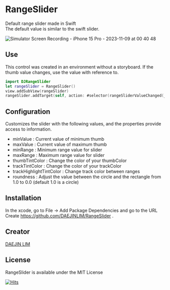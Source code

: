 # RangeSlider
Default range slider made in Swift  
The default value is similar to the swift slider.

![Simulator Screen Recording - iPhone 15 Pro - 2023-11-09 at 00 40 48](https://github.com/DAEJINLIM/RangeSlider/assets/115560272/c0c15ba2-12ad-470c-81c1-3dada5b5176b)

## Use

This control was created in an environment without a storyboard.
If the thumb value changes, use the value with reference to.
```swift
import DJRangeSlider
let rangeSlider = RangeSlider()
view.addSubView(rangeSlider)
rangeSlider.addTarget(self, action: #selector(rangeSliderValueChanged(_:)), for: .valueChanged)
```

## Configuration

Customizes the slider with the following values, and the properties provide access to information.
- minValue : Current value of minimum thumb
- maxValue : Current value of maximum thumb
- minRange : Minimum range value for slider
- maxRange : Maximum range value for slider
- thumbTintColor : Change the color of your thumbColor
- trackTintColor : Change the color of your trackColor
- trackHighlightTintColor : Change track color between ranges
- roundness : Adjust the value between the circle and the rectangle from 1.0 to 0.0 (default 1.0 is a circle)

## Installation

In the xcode, go to File -> Add Package Dependencies and go to the URL 
Create https://github.com/DAEJINLIM/RangeSlider .

## Creator

[DAEJIN LIM](https://github.com/DAEJINLIM)

## License

RangeSlider is available under the MIT License


[![Hits](https://hits.seeyoufarm.com/api/count/incr/badge.svg?url=https%3A%2F%2Fgithub.com%2FDAEJINLIM&count_bg=%233D63C8&title_bg=%23555555&icon=protocols-dot-io.svg&icon_color=%23A293D5&title=today&edge_flat=false)](https://hits.seeyoufarm.com)
